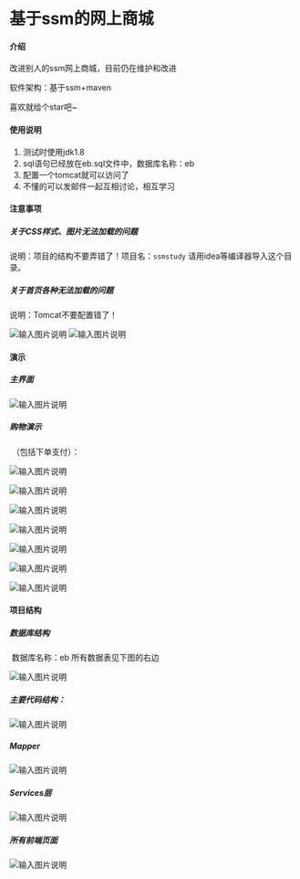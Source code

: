 # 基于ssm的网上商城

#### 介绍

改进别人的ssm网上商城，目前仍在维护和改进

软件架构：基于ssm+maven

喜欢就给个star吧~

#### 使用说明

1.  测试时使用jdk1.8
2.  sql语句已经放在eb.sql文件中，数据库名称：eb
3.  配置一个tomcat就可以访问了
4.  不懂的可以发邮件一起互相讨论，相互学习

#### 注意事项

##### **关于CSS样式、图片无法加载的问题**

说明：项目的结构不要弄错了！项目名：`ssmstudy` 请用idea等编译器导入这个目录。

##### **关于首页各种无法加载的问题**

说明：Tomcat不要配置错了！

![输入图片说明](imgs/image-20210112194723328.png)
![输入图片说明](imgs/image-20210112194745883.png)
#### 演示

<!-- #####       登录界面

![输入图片说明](imgs/image-20201120145802713.png) -->

#####        主界面

![输入图片说明](imgs/clip_image002.jpg)

#####        购物演示

​             （包括下单支付）：

![输入图片说明](imgs/image-20201120150457823.png)

![输入图片说明](imgs/image-20201120150515504.png)

![输入图片说明](imgs/image-20201120150523832.png)

![输入图片说明](imgs/image-20201120150534321.png)

![输入图片说明](imgs/image-20201120150541319.png)

![输入图片说明](imgs/image-20201120150718139.png)

![输入图片说明](imgs/image-20201120150735327.png)

#### 项目结构

#####         数据库结构

​                       数据库名称：eb      所有数据表见下图的右边

![输入图片说明](imgs/image-20201120150840142.png)

#####           主要代码结构：



![输入图片说明](imgs/image-20201120150847899.png)

#####        Mapper

![输入图片说明](imgs/image-20201120150912408.png)

#####        Services层

![输入图片说明](imgs/image-20201120151012647.png)

#####       所有前端页面

![输入图片说明](imgs/image-20201120151554020.png)
